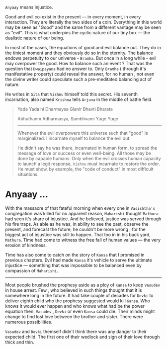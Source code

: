 `Anyaay` means injustice.

Good and evil co-exist in the present — in every moment, in every interaction. They are literally the two sides of a coin. Everything in this world may be seen as "Good" and the same from a different vantage may be seen as "evil". This is what underpins the cyclic nature of our tiny box — the dualistic nature of our being. 

In most of the cases, the equations of good and evil balance out. They do in the tiniest moment and they obviously do so in the eternity. The balance endows perpetuity to our universe - `Bramha`. But once in a long while - evil may overpower the good. How to balance such an event ? That was the question that `Dwaipayana` had no answer to. Only `Bramha` ( through it's manifestative property) could reveal the answer, for no human , not even the divine writer could speculate such a pre-meditated balancing act of nature. 

He writes in `Gita` that `Vishnu` himself told this secret. His seventh incarnation, also named `Krishna` tells `Arjuna` in the middle of battle field. 

> Yada Yada hi Dharmaysa Glanir Bhavti Bharata
>
> Abhuthanm Adharmasya, Sambhvami Yuge Yuge
> 
> ---
>
> Whenever the evil overpowers this universe such that "good" is marginalized. I incarnate myself to balance the evil out. 
>
> He didn't say he was there, incarnated in human form, to spread the message of love or success or even well-being. All those may be done by capable humans. Only when the evil crosses human capacity to launch a legit response, `Vishnu` must incarnate to restore the order. He must show, by example, the "code of conduct" in most difficult situations. 

# Anyaay ...

With the massacre of that fateful morning when every one in `Vasishtha's` congregation was killed for no apparent reason, `Maharishi` thought `Mathura` had seen it's share of injustice. And he believed, justice was served through his fire traps. As able as he was, in ability to see the past, observe the present, and forecast the future; he couldn't be more wrong ; for the biggest act of injustice was still to happen. That too in in his back yard, `Mathura`. Time had come to witness the free fall of human values — the very erosion of kindness. 

Time has also come to catch on the story of `Kansa` that I promised in previous chapters. Evil had made `Kansa` it's vehicle to serve the ultimate injustice — something that was impossible to be balanced even by compassion of `Maharishi`.

---

Most people brushed the prophesy aside as a ploy of `Kansa` to keep `Vasudev` in house arrest. Few , who believed in such things thought that it is somewhere long in the future. It had take couple of decades for `Devki` to deliver eighth child who the prophesy suggested would kill `Kansa`.  Who knows it would ever happen and who knows what had be the power equation then. `Vasudev` , `Devki` or even `Kansa` could die. Their minds might change to find lost love between the brother and sister. There were numerous possibilities. 

`Vasudev` and `Devki` themself didn't think there was any danger to their expected child. The first one of their wedlock and sign of their love through thick and thin. 


